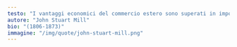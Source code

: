 ```yaml
---
testo: "I vantaggi economici del commercio estero sono superati in importanza dai suoi effetti intellettuali e morali. È impossibile sottovalutare l’importanza (…) di porre esseri umani in contatto di persone da loro diverse, e con modi di pensare e di agire diversi da quelli coi quali essi sono familiari (…) E non è esagerato affermare che le grandi estensioni e il rapido incremento del commercio internazionale (…) sono il grande fattore permanente del progresso ininterrotto delle idee, delle istituzioni e del carattere della stirpe umana"
autore: "John Stuart Mill"
bio: "(1806-1873)"
immagine: "/img/quote/john-stuart-mill.png"
---
```


